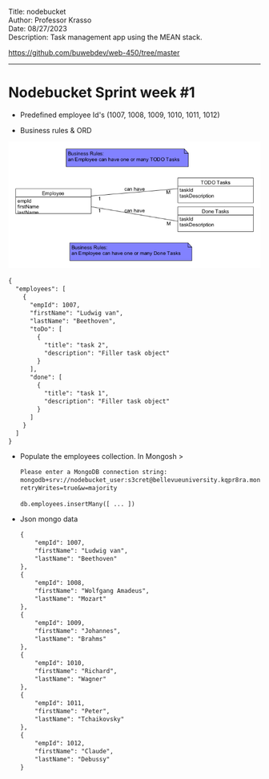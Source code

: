 Title: nodebucket  
Author: Professor Krasso  
Date: 08/27/2023  
Description: Task management app using the MEAN stack.  
  
https://github.com/buwebdev/web-450/tree/master  

---

# Nodebucket Sprint week #1

* Predefined employee Id's (1007, 1008, 1009, 1010, 1011, 1012)

* Business rules & ORD

![ORD](src/assets/nodebucketORD.png)

    {
      "employees": [
        {
          "empId": 1007,
          "firstName": "Ludwig van",
          "lastName": "Beethoven",
          "toDo": [
            {
              "title": "task 2",
              "description": "Filler task object"
            }
          ],
          "done": [
            {
              "title": "task 1",
              "description": "Filler task object"
            }
          ]
        }
      ]
    }

* Populate the employees collection. In Mongosh > 

      Please enter a MongoDB connection string: mongodb+srv://nodebucket_user:s3cret@bellevueuniversity.kqpr8ra.mongodb.net/nodebucket?retryWrites=true&w=majority

      db.employees.insertMany([ ... ])



* Json mongo data

      {
          "empId": 1007,
          "firstName": "Ludwig van",
          "lastName": "Beethoven"
      },
      {
          "empId": 1008,
          "firstName": "Wolfgang Amadeus",
          "lastName": "Mozart"
      },
      {
          "empId": 1009,
          "firstName": "Johannes",
          "lastName": "Brahms"
      },
      {
          "empId": 1010,
          "firstName": "Richard",
          "lastName": "Wagner"
      },
      {
          "empId": 1011,
          "firstName": "Peter",
          "lastName": "Tchaikovsky"
      },
      {
          "empId": 1012,
          "firstName": "Claude",
          "lastName": "Debussy"
      }
